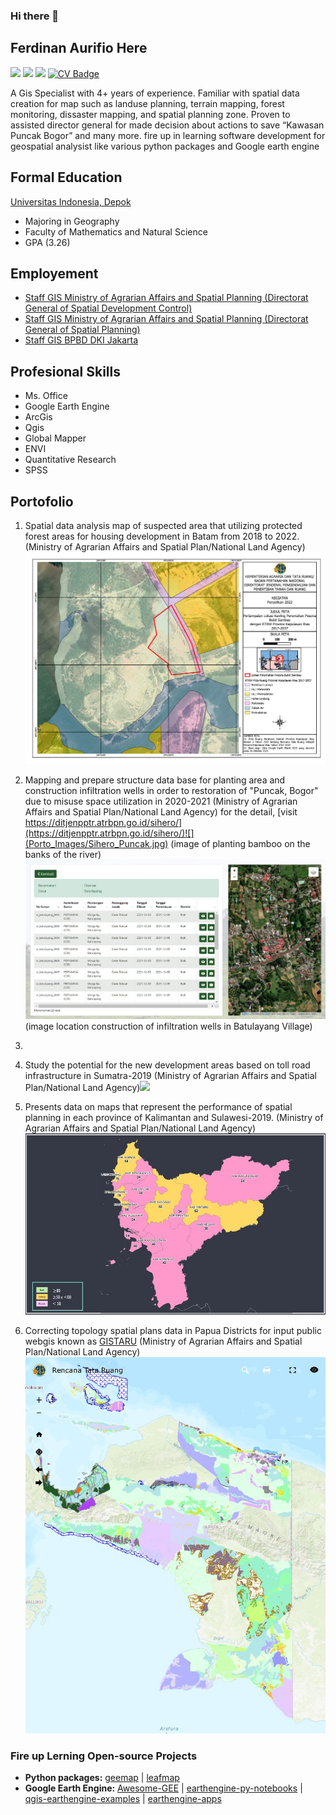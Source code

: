 ### Hi there 👋

## Ferdinan Aurifio Here

[![](https://img.shields.io/badge/LinkedIn-0077B5?style=for-the-badge&logo=linkedin&logoColor=white)](https://www.linkedin.com/in/aurifioferdinan/)
![](https://img.shields.io/badge/Gmail-D14836?style=for-the-badge&logo=gmail&logoColor=white)
![](https://img.shields.io/badge/Twitter-1DA1F2?style=for-the-badge&logo=twitter&logoColor=white)
[![CV Badge](https://img.shields.io/badge/My-CV-critical)]()

A Gis Specialist with 4+ years of experience. Familiar with spatial data creation for map such as landuse planning, terrain mapping, forest monitoring, dissaster mapping, and spatial planning zone. Proven to assisted director general for made decision about actions to save “Kawasan Puncak Bogor” and many more. fire up in learning software development for geospatial analysist like various python packages and Google earth engine

<!-- **fiopiohoho/fiopiohoho** is a ✨ _special_ ✨ repository because its `README.md` (this file) appears on your GitHub profile. -->

## Formal Education

[Universitas Indonesia, Depok](https://www.ui.ac.id/)

- Majoring in Geography
- Faculty of Mathematics and Natural Science
- GPA (3.26)

## Employement

- [Staff GIS Ministry of Agrarian Affairs and Spatial Planning (Directorat General of Spatial Development Control)](https://tataruang.atrbpn.go.id/)
- [Staff GIS Ministry of Agrarian Affairs and Spatial Planning (Directorat General of Spatial Planning)](https://ditjenpptr.atrbpn.go.id/pengendalian/)
- [Staff GIS BPBD DKI Jakarta](https://bpbd.jakarta.go.id/)

## Profesional Skills

- Ms. Office
- Google Earth Engine
- ArcGis
- Qgis
- Global Mapper
- ENVI
- Quantitative Research
- SPSS

## Portofolio

1. Spatial data analysis map of suspected area that utilizing protected forest areas for housing development in Batam from 2018 to 2022.
   (Ministry of Agrarian Affairs and Spatial Plan/National Land Agency) ![](Porto_Images/BTM%2036-TEMPLATE%20100K_Page1.jpg)

2. Mapping and prepare structure data base for planting area and construction infiltration wells in order to restoration of "Puncak, Bogor" due to misuse space utilization in 2020-2021
   (Ministry of Agrarian Affairs and Spatial Plan/National Land Agency)
   for the detail, [visit https://ditjenpptr.atrbpn.go.id/sihero/](https://ditjenpptr.atrbpn.go.id/sihero/)![](Porto_Images/Sihero_Puncak.jpg) (image of planting bamboo on the banks of the river)
   ![](Porto_Images/Sihero_Puncak_Sures.jpg) (image location construction of infiltration wells in Batulayang Village)

3.

4. Study the potential for the new development areas based on toll road infrastructure in Sumatra-2019
   (Ministry of Agrarian Affairs and Spatial Plan/National Land Agency)![](Porto_Images/Sandingan_tol_sumut.jpg)

5. Presents data on maps that represent the performance of spatial planning in each province of Kalimantan and Sulawesi-2019. (Ministry of Agrarian Affairs and Spatial Plan/National Land Agency)![](Porto_Images/WASTEK_Kalimantan.jpg)

6. Correcting topology spatial plans data in Papua Districts for input public webgis known as [GISTARU](https://gistaru.atrbpn.go.id/rtronline/) (Ministry of Agrarian Affairs and Spatial Plan/National Land Agency)![](Porto_Images/Rencana%20Tata%20Ruang_Papua.jpg)

### Fire up Lerning Open-source Projects

- **Python packages:** [geemap](https://github.com/giswqs/geemap) | [leafmap](https://github.com/giswqs/leafmap)
- **Google Earth Engine:** [Awesome-GEE](https://github.com/giswqs/Awesome-GEE) | [earthengine-py-notebooks](https://github.com/giswqs/earthengine-py-notebooks) | [qgis-earthengine-examples](https://github.com/giswqs/qgis-earthengine-examples) | [earthengine-apps](https://github.com/giswqs/earthengine-apps)
